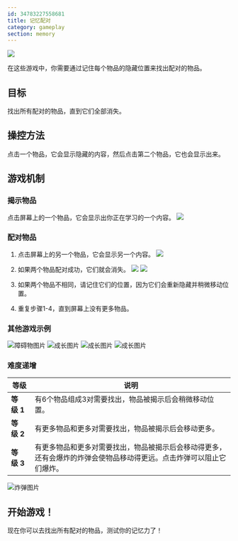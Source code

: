 ```yaml
---
id: 34783227558681
title: 记忆配对
category: gameplay
section: memory
---
```

![](https://help.studycat.com/hc/article_attachments/34783202572569)

在这些游戏中，你需要通过记住每个物品的隐藏位置来找出配对的物品。

## 目标

找出所有配对的物品，直到它们全部消失。

## 操控方法

点击一个物品，它会显示隐藏的内容，然后点击第二个物品，它也会显示出来。

## 游戏机制

### 揭示物品

点击屏幕上的一个物品，它会显示出你正在学习的一个内容。
![](https://help.studycat.com/hc/article_attachments/34783202572569)

### 配对物品

1. 点击屏幕上的另一个物品，它会显示另一个内容。
![](https://help.studycat.com/hc/article_attachments/34783227455641)

2. 如果两个物品配对成功，它们就会消失。
![](https://help.studycat.com/hc/article_attachments/34783202585497)
![](https://help.studycat.com/hc/article_attachments/34783202588569)

3. 如果两个物品不相同，请记住它们的位置，因为它们会重新隐藏并稍微移动位置。

4. 重复步骤1-4，直到屏幕上没有更多物品。

### 其他游戏示例

![障碍物图片](https://help.studycat.com/hc/article_attachments/34783227488537)
![成长图片](https://help.studycat.com/hc/article_attachments/34783227493913) 
![成长图片](https://help.studycat.com/hc/article_attachments/34783202605977) 
![成长图片](https://help.studycat.com/hc/article_attachments/34783202616089)

### 难度递增

| 等级 | 说明 |
| --- | --- |
| **等级&nbsp;1** | 有6个物品组成3对需要找出，物品被揭示后会稍微移动位置。 |
| **等级&nbsp;2** | 有更多物品和更多对需要找出，物品被揭示后会移动更多。 |
| **等级&nbsp;3** | 有更多物品和更多对需要找出，物品被揭示后会移动得更多，还有会爆炸的炸弹会使物品移动得更远。点击炸弹可以阻止它们爆炸。 |

![炸弹图片](https://help.studycat.com/hc/article_attachments/34783202645785)

## 开始游戏！

现在你可以去找出所有配对的物品，测试你的记忆力了！